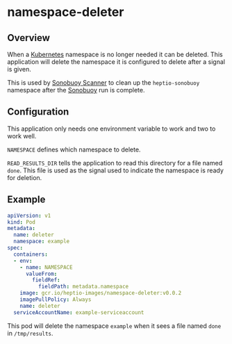 # namespace-deleter

## Overview

When a [Kubernetes][k8s] namespace is no longer needed it can be deleted. This
application will delete the namespace it is configured to delete after a signal
is given.

This is used by [Sonobuoy Scanner][scanner] to clean up the `heptio-sonobuoy`
namespace after the [Sonobuoy][sonobuoy] run is complete.

## Configuration

This application only needs one environment variable to work and two to work
well.

`NAMESPACE` defines which namespace to delete.

`READ_RESULTS_DIR` tells the application to read this directory for a file named
`done`. This file is used as the signal used to indicate the namespace is ready
for deletion.

## Example

```yaml
apiVersion: v1
kind: Pod
metadata:
  name: deleter
  namespace: example
spec:
  containers:
  - env:
    - name: NAMESPACE
      valueFrom:
        fieldRef:
          fieldPath: metadata.namespace
    image: gcr.io/heptio-images/namespace-deleter:v0.0.2
    imagePullPolicy: Always
    name: deleter
  serviceAccountName: example-serviceaccount
```

This pod will delete the namespace `example` when it sees a file named `done` in
`/tmp/results`.

[k8s]: https://kubernetes.io/
[scanner]: https://scanner.heptio.com/
[sonobuoy]: https://github.com/heptio/sonobuoy/
